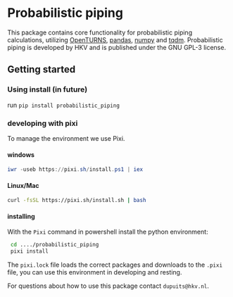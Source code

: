 # Probabilistic piping

This package contains core functionality for probabilistic piping calculations, utilizing [OpenTURNS](http://openturns.github.io), [pandas](https://pandas.pydata.org), [numpy](https://numpy.org) and [tqdm](https://tqdm.github.io). Probabilistic piping is developed by HKV and is published under the GNU GPL-3 license.

## Getting started

### Using install (in future)

run `pip install probabilistic_piping`

### developing with pixi

To manage the environment we use Pixi.

#### windows

```powershell
iwr -useb https://pixi.sh/install.ps1 | iex
```

#### Linux/Mac

```bash
curl -fsSL https://pixi.sh/install.sh | bash
```

#### installing

With the `Pixi` command in powershell install the python environment:

```bash
 cd ..../probabilistic_piping
 pixi install
```

The `pixi.lock` file loads the correct packages and downloads to the `.pixi` file, you can use this environment in developing and resting.

For questions about how to use this package contact `dupuits@hkv.nl`.
